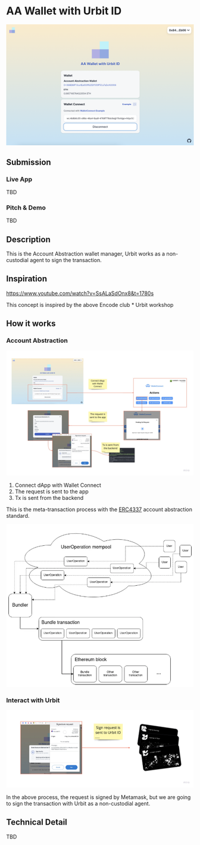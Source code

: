 # AA Wallet with Urbit ID

![top](./docs/top.png)

## Submission

### Live App

TBD

### Pitch & Demo

TBD

## Description

This is the Account Abstraction wallet manager, Urbit works as a non-custodial agent to sign the transaction.

## Inspiration

https://www.youtube.com/watch?v=SsALaSdOnx8&t=1780s

This concept is inspired by the above Encode club \* Urbit workshop

## How it works

### Account Abstraction

![account-abstraction](./docs/account-abstraction.png)

1. Connect dApp with Wallet Connect
2. The request is sent to the app
3. Tx is sent from the backend

This is the meta-transaction process with the [ERC4337](https://medium.com/infinitism/erc-4337-account-abstraction-without-ethereum-protocol-changes-d75c9d94dc4a) account abstraction standard.

![erc4337](./docs/erc4337.webp)

### Interact with Urbit

![interact-with-urbit](./docs/interact-with-urbit.png)

In the above process, the request is signed by Metamask, but we are going to sign the transaction with Urbit as a non-custodial agent.

## Technical Detail

TBD
